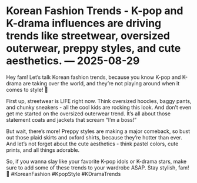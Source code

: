 # Korean Fashion Trends - K-pop and K-drama influences are driving trends like streetwear, oversized outerwear, preppy styles, and cute aesthetics. — 2025-08-29

Hey fam! Let’s talk Korean fashion trends, because you know K-pop and K-drama are taking over the world, and they’re not playing around when it comes to style! 🌟

First up, streetwear is LIFE right now. Think oversized hoodies, baggy pants, and chunky sneakers - all the cool kids are rocking this look. And don’t even get me started on the oversized outerwear trend. It’s all about those statement coats and jackets that scream “I’m a boss!”

But wait, there’s more! Preppy styles are making a major comeback, so bust out those plaid skirts and oxford shirts, because they’re hotter than ever. And let’s not forget about the cute aesthetics - think pastel colors, cute prints, and all things adorable.

So, if you wanna slay like your favorite K-pop idols or K-drama stars, make sure to add some of these trends to your wardrobe ASAP. Stay stylish, fam! 💋 #KoreanFashion #KpopStyle #KDramaTrends